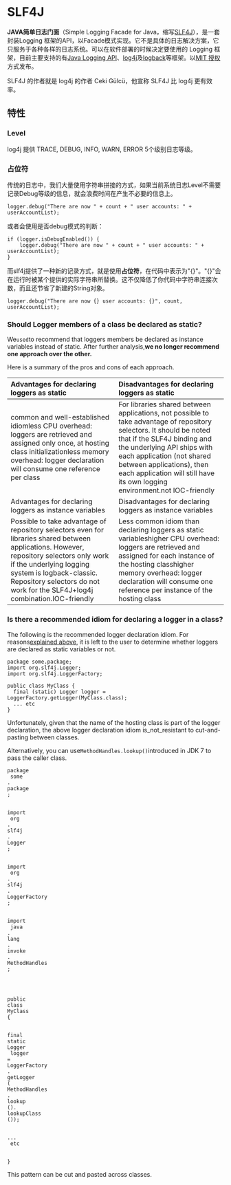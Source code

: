 # SLF4J

**JAVA简单日志门面**（Simple Logging Facade for Java，缩写[SLF4J](https://www.slf4j.org/index.html)），是一套封装Logging 框架的API，以Facade模式实现。它不是具体的日志解决方案，它只服务于各种各样的日志系统。可以在软件部署的时候决定要使用的 Logging 框架，目前主要支持的有[Java Logging API](https://zh.wikipedia.org/w/index.php?title=Java_Logging_API&action=edit&redlink=1)、[log4j](https://zh.wikipedia.org/wiki/Log4j)及[logback](https://zh.wikipedia.org/w/index.php?title=Logback&action=edit&redlink=1)等框架。以[MIT 授权](https://zh.wikipedia.org/w/index.php?title=MIT_授權&action=edit&redlink=1)方式发布。

SLF4J 的作者就是 log4j 的作者 Ceki Gülcü，他宣称 SLF4J 比 log4j 更有效率。

## 特性

### Level

log4j 提供 TRACE, DEBUG, INFO, WARN, ERROR 5个级别日志等级。

### 占位符

传统的日志中，我们大量使用字符串拼接的方式，如果当前系统日志Level不需要记录Debug等级的信息，就会浪费时间在产生不必要的信息上。

```
logger.debug("There are now " + count + " user accounts: " + userAccountList);
```

或者会使用是否debug模式的判断：

```
if (logger.isDebugEnabled()) {
    logger.debug("There are now " + count + " user accounts: " + userAccountList);
}
```

而slf4j提供了一种新的记录方式，就是使用**占位符**，在代码中表示为"{}"。"{}"会在运行时被某个提供的实际字符串所替换。这不仅降低了你代码中字符串连接次数，而且还节省了新建的String对象。

```
logger.debug("There are now {} user accounts: {}", count, userAccountList);
```

### Should Logger members of a class be declared as static?

We`used`to recommend that loggers members be declared as instance variables instead of static. After further analysis,**we no longer recommend one approach over the other.**

Here is a summary of the pros and cons of each approach.

| Advantages for declaring loggers as static | Disadvantages for declaring loggers as static |
| :--- | :--- |
| common and well-established idiomless CPU overhead: loggers are retrieved and assigned only once, at hosting class initializationless memory overhead: logger declaration will consume one reference per class | For libraries shared between applications, not possible to take advantage of repository selectors. It should be noted that if the SLF4J binding and the underlying API ships with each application \(not shared between applications\), then each application will still have its own logging environment.not IOC-friendly |
| Advantages for declaring loggers as instance variables | Disadvantages for declaring loggers as instance variables |
| Possible to take advantage of repository selectors even for libraries shared between applications. However, repository selectors only work if the underlying logging system is logback-classic. Repository selectors do not work for the SLF4J+log4j combination.IOC-friendly | Less common idiom than declaring loggers as static variableshigher CPU overhead: loggers are retrieved and assigned for each instance of the hosting classhigher memory overhead: logger declaration will consume one reference per instance of the hosting class |

###  Is there a recommended idiom for declaring a logger in a class?

The following is the recommended logger declaration idiom. For reasons[explained above](https://www.slf4j.org/faq.html#declared_static), it is left to the user to determine whether loggers are declared as static variables or not.

```
package some.package;
import org.slf4j.Logger;
import org.slf4j.LoggerFactory;
      
public class MyClass {
  final (static) Logger logger = LoggerFactory.getLogger(MyClass.class);
  ... etc
}
```

Unfortunately, given that the name of the hosting class is part of the logger declaration, the above logger declaration idiom is_not_resistant to cut-and-pasting between classes.

Alternatively, you can use`MethodHandles.lookup()`introduced in JDK 7 to pass the caller class.

```
package
 some
.
package
;


import
 org
.
slf4j
.
Logger
;


import
 org
.
slf4j
.
LoggerFactory
;


import
 java
.
lang
.
invoke
.
MethodHandles
;




public
class
MyClass
{


final
static
Logger
 logger 
=
LoggerFactory
.
getLogger
(
MethodHandles
.
lookup
().
lookupClass
());


...
 etc


}
```

This pattern can be cut and pasted across classes.



